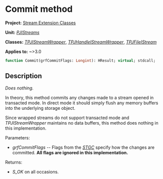 # Commit method

**Project:** [Stream Extension Classes](../API.md)

**Unit:** [_PJIStreams_](./PJIStreams.md)

**Classes:** [_TPJIStreamWrapper_](./TPJIStreamWrapper.md), [_TPJHandleIStreamWrapper_](./TPJHandleIStreamWrapper.md), [_TPJFileIStream_](./TPJFileIStream.md)

**Applies to:** ~>3.0

```pascal
function Commit(grfCommitFlags: Longint): HResult; virtual; stdcall;
```

## Description

_Does nothing._

In theory, this method commits any changes made to a stream opened in transacted mode. In direct mode it should simply flush any memory buffers into the underlying storage object.

Since wrapped streams do not support transacted mode and _TPJIStreamWrapper_ maintains no data buffers, this method does nothing in this implementation.

Parameters:

* _grfCommitFlags_ -- Flags from the [_STGC_](https://learn.microsoft.com/en-gb/windows/win32/api/wtypes/ne-wtypes-stgc) specify how the changes are committed. **All flags are ignored in this implementation.**

Returns:

* _S_OK_ on all occasions.
